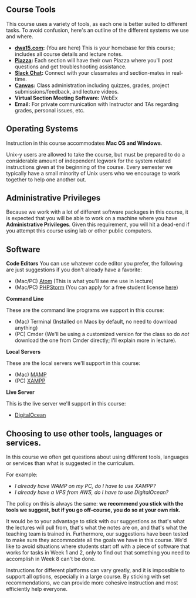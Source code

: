 ## Course Tools
This course uses a variety of tools, as each one is better suited to different tasks. To avoid confusion, here's an outline of the different systems we use and where.

* **[dwa15.com](dwa15.com):** (You are here) This is your homebase for this course; includes all course details and lecture notes.
* **[Piazza](/Piazza):** Each section will have their own Piazza where you'll post questions and get troubleshooting assistance.
* **[Slack Chat](/Slack_Chat):** Connect with your classmates and section-mates in real-time.
* **[Canvas](http://canvas.harvard.edu):** Class administration including quizzes, grades, project submissions/feedback, and lecture videos.
* **Virtual Section Meeting Software:** WebEx
* **Email:** For private communication with Instructor and TAs regarding grades, personal issues, etc.

## Operating Systems
Instruction in this course accommodates **Mac OS and Windows**.

Unix-y users are allowed to take the course, but must be prepared to do a considerable amount of independent legwork for the system related instructions given at the beginning of the course. Every semester we typically have a small minority of Unix users who we encourage to work together to help one another out.


## Administrative Privileges
Because we work with a lot of different software packages in this course, it is expected that you will be able to work on a machine where you have **Administrative Privileges**. Given this requirement, you will hit a dead-end if you attempt this course using lab or other public computers.




## Software
__Code Editors__
You can use whatever code editor you prefer, the following are just suggestions if you don't already have a favorite:

+ (Mac/PC) [Atom](http://atom.io/) (This is what you'll see me use in lecture)
+ (Mac/PC) [PHPStorm](http://jetbrains.com/phpstorm/) (You can apply for a free student license [here](https://www.jetbrains.com/student/))

__Command Line__

These are the command line programs we support in this course:

+ (Mac) Terminal (Installed on Macs by default, no need to download anything)
+ (PC) Cmder (We'll be using a customized version for the class so do *not* download the one from Cmder directly; I'll explain more in lecture).

__Local Servers__

These are the local servers we'll support in this course:

* (Mac) [MAMP](http://mamp.info/en/)
* (PC) [XAMPP](https://www.apachefriends.org/index.html)

__Live Server__

This is the live server we'll support in this course:

* [DigitalOcean](https://digitalocean.com/?refcode=4b18e831d9b3)


## Choosing to use other tools, languages or services.
In this course we often get questions about using different tools, languages or services than what is suggested in the curriculum.

For example:

* *I already have WAMP on my PC, do I have to use XAMPP?*
* *I already have a VPS from AWS, do I have to use DigitalOcean?*

The policy on this is always the same: **we recommend you stick with the tools we suggest, but if you go off-course, you do so at your own risk.**

It would be to your advantage to stick with our suggestions as that's what the lectures will pull from, that's what the notes are on, and that's what the teaching team is trained in. Furthermore, our suggestions have been tested to make sure they accommodate all the goals we have in this course. We'd like to avoid situations where students start off with a piece of software that works for tasks in Week 1 and 2, only to find out that something you need to accomplish in Week 8 can't be done.

Instructions for different platforms can vary greatly, and it is impossible to support all options, especially in a large course. By sticking with set recommendations, we can provide more cohesive instruction and most efficiently help everyone.
